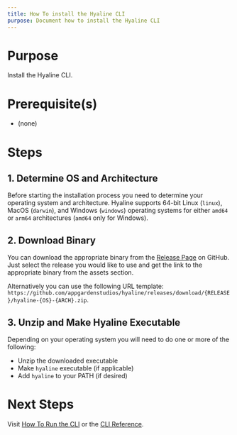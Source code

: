 ```yaml
---
title: How To install the Hyaline CLI
purpose: Document how to install the Hyaline CLI
---
```

# Purpose
Install the Hyaline CLI.

# Prerequisite(s)
* (none)

# Steps

## 1. Determine OS and Architecture
Before starting the installation process you need to determine your operating system and architecture. Hyaline supports 64-bit Linux (`linux`), MacOS (`darwin`), and Windows (`windows`) operating systems for either `amd64` or `arm64` architectures (`amd64` only for Windows).

## 2. Download Binary
You can download the appropriate binary from the [Release Page](https://github.com/appgardenstudios/hyaline/releases) on GitHub. Just select the release you would like to use and get the link to the appropriate binary from the assets section.

Alternatively you can use the following URL template: `https://github.com/appgardenstudios/hyaline/releases/download/{RELEASE}/hyaline-{OS}-{ARCH}.zip`.

## 3. Unzip and Make Hyaline Executable
Depending on your operating system you will need to do one or more of the following:

* Unzip the downloaded executable
* Make `hyaline` executable (if applicable)
* Add `hyaline` to your PATH (if desired)

# Next Steps
Visit [How To Run the CLI](./run-cli.md) or the [CLI Reference](../reference/cli.md).